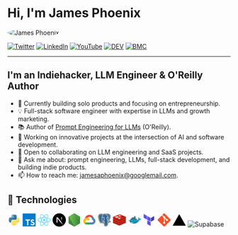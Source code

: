# Hi, I'm James Phoenix

<img src="/api/placeholder/200/200" alt="James Phoenix" style="border-radius: 50%; width: 200px; height: 200px;"/>

 [![Twitter](https://img.shields.io/badge/Twitter-%231DA1F2.svg?&style=flat-square&logo=twitter&logoColor=white)](https://twitter.com/jamesaphoenix12) [![LinkedIn](https://img.shields.io/badge/LinkedIn-%230077B5.svg?&style=flat-square&logo=linkedin&logoColor=white)](https://www.linkedin.com/in/jamesphoenix/) [![YouTube](https://img.shields.io/badge/YouTube-%23FF0000.svg?&style=flat-square&logo=youtube&logoColor=white)](https://www.youtube.com/channel/UCLKL6bVqM1WM8VJavfokGSg)
[![DEV](https://img.shields.io/badge/DEV-%23000000.svg?&style=flat-square&logo=dev.to&logoColor=white)](https://dev.to/jamesaphoenix) [![BMC](https://img.shields.io/badge/BuyMeaCoffee-%23FFDD00.svg?&style=flat-square&logo=buy-me-a-coffee&logoColor=black)](https://www.buymeacoffee.com/jamesaphoenix)

---

## I'm an Indiehacker, LLM Engineer & O'Reilly Author

- 🚀 Currently building solo products and focusing on entrepreneurship.
- 💡 Full-stack software engineer with expertise in LLMs and growth marketing.
- 📚 Author of [Prompt Engineering for LLMs](https://www.oreilly.com/library/view/prompt-engineering-for/9781098153427/) (O'Reilly).
- 🔭 Working on innovative projects at the intersection of AI and software development.
- 👯 Open to collaborating on LLM engineering and SaaS projects.
- 💬 Ask me about: prompt engineering, LLMs, full-stack development, and building indie products.
- 📫 How to reach me: [jamesaphoenix@googlemail.com](mailto:jamesaphoenix@googlemail.com).

## :wrench: Technologies

<img src="https://raw.githubusercontent.com/devicons/devicon/master/icons/python/python-original.svg" alt="Python" width="30" height="30"/> <img src="https://raw.githubusercontent.com/devicons/devicon/master/icons/typescript/typescript-original.svg" alt="TypeScript" width="30" height="30"/> <img src="https://raw.githubusercontent.com/devicons/devicon/master/icons/react/react-original.svg" alt="React" width="30" height="30"/> <img src="https://raw.githubusercontent.com/devicons/devicon/master/icons/nextjs/nextjs-original.svg" alt="NextJS" width="30" height="30"/> <img src="https://raw.githubusercontent.com/devicons/devicon/master/icons/nodejs/nodejs-original.svg" alt="NodeJS" width="30" height="30"/> <img src="https://raw.githubusercontent.com/devicons/devicon/master/icons/googlecloud/googlecloud-original.svg" alt="GCP" width="30" height="30"/> <img src="https://raw.githubusercontent.com/devicons/devicon/master/icons/postgresql/postgresql-original.svg" alt="PostgreSQL" width="30" height="30"/> <img src="https://raw.githubusercontent.com/devicons/devicon/master/icons/redis/redis-original.svg" alt="Redis" width="30" height="30"/> <img src="https://raw.githubusercontent.com/devicons/devicon/master/icons/docker/docker-original.svg" alt="Docker" width="30" height="30"/> <img src="https://raw.githubusercontent.com/devicons/devicon/master/icons/terraform/terraform-original.svg" alt="Terraform" width="30" height="30"/> <img src="https://raw.githubusercontent.com/devicons/devicon/master/icons/git/git-original.svg" alt="Git" width="30" height="30"/> <img src="https://raw.githubusercontent.com/devicons/devicon/master/icons/vercel/vercel-original.svg" alt="Vercel" width="30" height="30"/> <img src="https://img.icons8.com/color/30/supabase.png" alt="Supabase" width="30" height="30"/>
